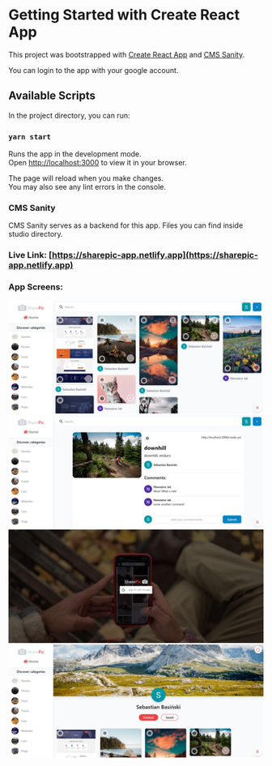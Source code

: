 # Getting Started with Create React App

This project was bootstrapped with [Create React App](https://github.com/facebook/create-react-app)
and [CMS Sanity](https://www.sanity.io/).

You can login to the app with your google account.

## Available Scripts

In the project directory, you can run:

### `yarn start`

Runs the app in the development mode.\
Open [http://localhost:3000](http://localhost:3000) to view it in your browser.

The page will reload when you make changes.\
You may also see any lint errors in the console.

### CMS Sanity

CMS Sanity serves as a backend for this app. Files you can find inside studio directory.

### Live Link: [https://sharepic-app.netlify.app](https://sharepic-app.netlify.app)

### App Screens:

![app-screen-1](app-screens/app1.jpeg)
![app-screen-2](app-screens/app2.jpeg)
![app-screen-3](app-screens/app3.jpeg)
![app-screen-4](app-screens/app4.jpeg)
